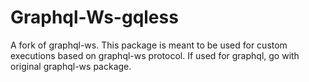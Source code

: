 # Graphql-Ws-gqless

A fork of graphql-ws. This package is meant to be used for custom executions based on graphql-ws protocol. If used for graphql, go with original graphql-ws package.
